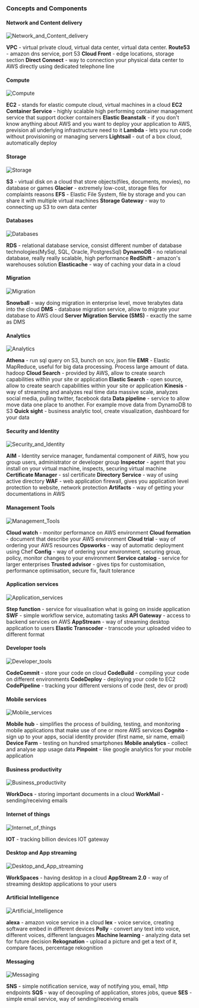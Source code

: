 
### Concepts and  Components
 
#### Network and Content delivery
 
  ![Network_and_Content_delivery](images/network_content.png)
  
 **VPC** - virtual private cloud, virtual data center, virtual data center.
 **Route53** - amazon dns service, port 53
 **Cloud Front** - edge locations, storage section
 **Direct Connect** - way to connection your physical data center to AWS directly using dedicated telephone line
 
#### Compute

  ![Compute](images/compute.png)

  **EC2** - stands for elastic compute cloud, virtual machines in a cloud
  **EC2 Container Service** - highly scalable high performing container management service that support docker containers
  **Elastic Beanstalk** - if you don't know anything about AWS and you want to deploy your application to AWS, prevision all underlying infrastructure need to it
  **Lambda** - lets you run code without provisioning or managing servers
  **Lightsail** - out of a box cloud, automatically deploy
  
#### Storage 
 
   ![Storage](images/storage.png)
  
   **S3** - virtual disk on a cloud that store objects(files, documents, movies), no database or games
   **Glacier** - extremely low-cost, storage files for complaints reasons
   **EFS** - Elastic File System, file by storage and you can share it with multiple virtual machines
   **Storage Gateway** - way to connecting up S3 to own data center
   
#### Databases   

   ![Databases](images/databases.png)
  
   **RDS** - relational database service, consist different number of database technologies(MySql, SQL, Oracle, PostgresSql)
   **DynamoDB** - no relational database, really really scalable, high performance
   **RedShift** - amazon's warehouses solution
   **Elasticache** - way of caching your data in a cloud
   
#### Migration   

   ![Migration](images/migration.png)
  
   **Snowball** - way doing migration in enterprise level, move terabytes data into the cloud
   **DMS** - database migration service, allow to migrate your database to AWS cloud
   **Server Migration Service (SMS)** - exactly the same as DMS 
   
#### Analytics   

   ![Analytics](images/analytics.png)
  
   **Athena** - run sql query on S3, bunch on scv, json file
   **EMR** - Elastic MapReduce, useful for big data processing. Process large amount of data. hadoop
   **Cloud Search** - provided by AWS, allow to create search capabilities within your site or application
   **Elastic Search** - open source, allow to create search capabilities within your site or application
   **Kinesis** - way of streaming and analyzes real time data massive scale, analyzes social media, pulling twitter, facebook data
   **Data pipeline** - service to allow move data one place to another. For example move data from DynamoDB to S3
   **Quick sight** - business analytic tool, create visualization, dashboard for your data
   
#### Security and Identity

   ![Security_and_Identity](images/security_and_identity.png)
  
   **AIM** - Identity service manager, fundamental component of AWS, how you group users, administrator or developer group
   **Inspector** - agent that you install on your virtual machine, inspects, securing virtual machine
   **Certificate Manager** - ssl certificate
   **Directory Service** - way of using active directory
   **WAF** - web application firewall, gives you application level protection to website, network protection 
   **Artifacts** - way of getting your documentations in AWS
   
#### Management Tools

   ![Management_Tools](images/management_tools.png)
  
   **Cloud watch** - monitor performance on AWS environment
   **Cloud formation** - document that describe your AWS environment
   **Cloud trial** - way of ordering your AWS resources
   **Opsworks** - way of automatic deployment using Chef
   **Config** - way of ordering your environment, securing group, policy, monitor changes to your environment
   **Service catalog** - service for larger enterprises
   **Trusted advisor** - gives tips for customisation, performance optimisation, secure fix, fault tolerance
   
#### Application services

   ![Application_services](images/application_services.png)
  
   **Step function** - service for visualisation what is going on inside application
   **SWF** - simple workflow service, automating tasks
   **API Gateway** - access to backend services on AWS
   **AppStream** - way of streaming desktop application to users
   **Elastic Transcoder** - transcode your uploaded video to different format
   
#### Developer tools

   ![Developer_tools](images/developer_tools.png)
  
   **CodeCommit** - store your code on cloud
   **CodeBuild** - compiling your code on different environments
   **CodeDeploy** - deploying your code to EC2
   **CodePipeline** - tracking your different versions of code (test, dev or prod)

#### Mobile services

   ![Mobile_services](images/mobile_services.png)
  
   **Mobile hub** - simplifies the process of building, testing, and monitoring mobile applications that make use of one or more AWS services
   **Cognito** - sign up to your apps, social identity provider (first name, sir name, email)
   **Device Farm** - testing on hundred smartphones 
   **Mobile analytics** - collect and analyse app usage data
   **Pinpoint** - like google analytics for your mobile application
   
   
#### Business productivity

   ![Business_productivity](images/business_productivity.png)   
   
   **WorkDocs** - storing important documents in a cloud
   **WorkMail** - sending/receiving emails
   
#### Internet of things

   ![Internet_of_things](images/iot.png)   
   
   **IOT** - tracking billion devices IOT gateway
   
#### Desktop and App streaming

   ![Desktop_and_App_streaming](images/desktop_and_app_streaming.png)   
   
   **WorkSpaces** - having desktop in a cloud
   **AppStream 2.0** - way of streaming desktop applications to your users
   
#### Artificial Intelligence

   ![Artificial_Intelligence](images/artificial_intelligence.png)   
   
   **alexa** - amazon voice service in a cloud 
   **lex** - voice service, creating software embed in different devices
   **Polly** - convert any text into voice, different voices, different languages
   **Machine learning** - analyzing data set for future decision
   **Rekognation** - upload a picture and get a text of it, compare faces, percentage rekognition
   
#### Messaging

  ![Messaging](images/messaging.png)   
  
  **SNS** - simple notification service, way of notifying you, email, http endpoints
  **SQS** - way of decoupling of application, stores jobs, queue
  **SES** - simple email service, way of sending/receiving emails    
